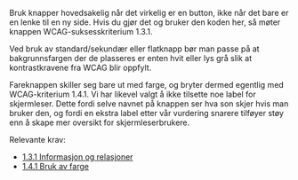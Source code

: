 Bruk knapper hovedsakelig når det virkelig er en button, ikke når det bare er en lenke til en ny side. Hvis du gjør det og bruker den koden her, så møter knappen WCAG-suksesskriterium 1.3.1.

Ved bruk av standard/sekundær eller flatknapp bør man passe på at bakgrunnsfargen der de plasseres er enten hvit eller lys grå slik at kontrastkravene fra WCAG blir oppfylt.

Fareknappen skiller seg bare ut med farge, og bryter dermed egentlig med WCAG-kriterium 1.4.1. Vi har likevel valgt å ikke tilsette noe label for skjermleser. Dette fordi selve navnet på knappen ser hva son skjer hvis man bruker den, og fordi en ekstra label etter vår vurdering snarere tilføyer støy enn å skape mer oversikt for skjermleserbrukere.

Relevante krav:
- [1.3.1 Informasjon og relasjoner](https://uu.difi.no/krav-og-regelverk/wcag-20-standarden/131-informasjon-og-relasjoner-niva)
- [1.4.1 Bruk av farge](https://uu.difi.no/krav-og-regelverk/wcag-20-standarden/141-bruk-av-farge-niva)
